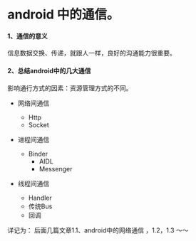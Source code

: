 # android 中的通信。

#### 1、通信的意义
信息数据交换、传递，就跟人一样，良好的沟通能力很重要。
#### 2、总结android中的几大通信

影响通行方式的因素：资源管理方式的不同。

- 网络间通信 
   - Http
   - Socket
   

- 进程间通信
   - Binder
      - AIDL
      - Messenger
   

- 线程间通信
   - Handler
   - 传统Bus
   - 回调

详记为： 后面几篇文章1.1、android中的网络通信 ，1.2，1.3 ～～